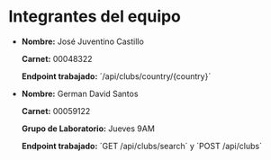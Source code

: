 # Integrantes del equipo

- **Nombre:** José Juventino Castillo 

  **Carnet:** 00048322  

  **Endpoint trabajado:** ´/api/clubs/country/{country}´

- **Nombre:** German David Santos 

  **Carnet:** 00059122

  **Grupo de Laboratorio:** Jueves 9AM

  **Endpoint trabajado:** ´GET /api/clubs/search´ y ´POST /api/clubs´
